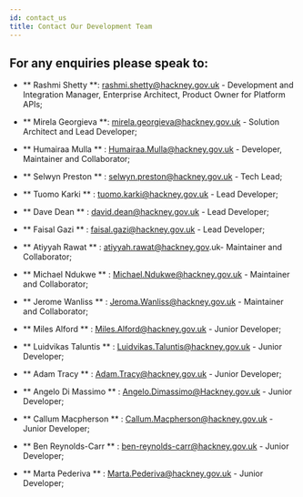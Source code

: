 ```yaml
---
id: contact_us
title: Contact Our Development Team
---
```


## For any enquiries please speak to:

- ** Rashmi Shetty **: rashmi.shetty@hackney.gov.uk - Development and Integration Manager, Enterprise Architect, Product Owner for Platform APIs;

- ** Mirela Georgieva  **: mirela.georgieva@hackney.gov.uk - Solution Architect and Lead Developer;

- ** Humairaa Mulla ** : Humairaa.Mulla@hackney.gov.uk - Developer, Maintainer and Collaborator;

- ** Selwyn Preston ** : selwyn.preston@hackney.gov.uk -  Tech Lead;

- ** Tuomo Karki ** : tuomo.karki@hackney.gov.uk - Lead Developer;

- ** Dave Dean ** : david.dean@hackney.gov.uk - Lead Developer;

- ** Faisal Gazi ** : faisal.gazi@hackney.gov.uk - Lead Developer;

- ** Atiyyah Rawat ** : atiyyah.rawat@hackney.gov.uk- Maintainer and Collaborator;

- ** Michael Ndukwe ** : Michael.Ndukwe@hackney.gov.uk - Maintainer and Collaborator;

- ** Jerome Wanliss ** : Jeroma.Wanliss@hackney.gov.uk - Maintainer and Collaborator;

- ** Miles Alford ** : Miles.Alford@hackney.gov.uk - Junior Developer; 

- ** Luidvikas Taluntis ** : Luidvikas.Taluntis@hackney.gov.uk - Junior Developer;

- ** Adam Tracy ** : Adam.Tracy@hackney.gov.uk - Junior Developer;

- ** Angelo Di Massimo ** : Angelo.Dimassimo@Hackney.gov.uk - Junior Developer;

- ** Callum Macpherson ** : Callum.Macpherson@hackney.gov.uk - Junior Developer; 

- ** Ben Reynolds-Carr ** : ben-reynolds-carr@hackney.gov.uk - Junior Developer;

- ** Marta Pederiva ** : Marta.Pederiva@hackney.gov.uk - Junior Developer;
